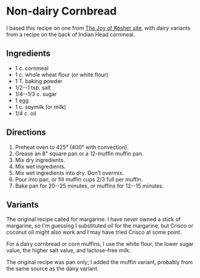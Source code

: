 # Non-dairy Cornbread

I based this recipe on one from [The Joy of Kosher site](http://www.joyofkosher.com/recipes/non-dairy-cornbread/), with dairy variants from a recipe on the back of Indian Head cornmeal.

## Ingredients

* 1 c. cornmeal
* 1 c. whole wheat flour (or white flour)
* 1 T. baking powder
* 1/2--1 tsp. salt
* 1/4--1/3 c. sugar
* 1 egg
* 1 c. soymilk (or milk)
* 1/4 c. oil 

## Directions

1. Preheat oven to 425° (400° with convection).
2. Grease an 8" square pan or a 12-muffin muffin pan. 
2. Mix dry ingredients.
3. Mix wet ingredients.
3. Mix wet ingredients into dry.  Don't overmix.
4. Pour into pan, or fill muffin cups 2/3 full per muffin.
5. Bake pan for 20--25 minutes, or muffins for 12--15 minutes.

## Variants

The original recipe called for margarine.  I have never owned a stick of margarine, so I'm guessing I substituted oil for the margarine, but Crisco or coconut oil might also work and I may have tried Crisco at some point.

For a dairy cornbread or corn muffins, I use the white flour, the lower sugar value, the higher salt value, and lactose-free milk.

The original recipe was pan only; I added the muffin variant, probably from the same source as the dairy variant.
